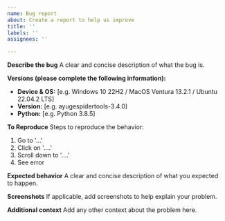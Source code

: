 ```yaml
---
name: Bug report
about: Create a report to help us improve
title: ''
labels: ''
assignees: ''

---
```


**Describe the bug**
A clear and concise description of what the bug is.

**Versions (please complete the following information):**
 - **Device & OS:** [e.g. Windows 10 22H2 / MacOS Ventura 13.2.1 / Ubuntu 22.04.2 LTS]
 - **Version:** [e.g. ayugespidertools-3.4.0]
 - **Python:** [e.g. Python 3.8.5]

**To Reproduce**
Steps to reproduce the behavior:
1. Go to '...'
2. Click on '....'
3. Scroll down to '....'
4. See error

**Expected behavior**
A clear and concise description of what you expected to happen.

**Screenshots**
If applicable, add screenshots to help explain your problem.

**Additional context**
Add any other context about the problem here.
